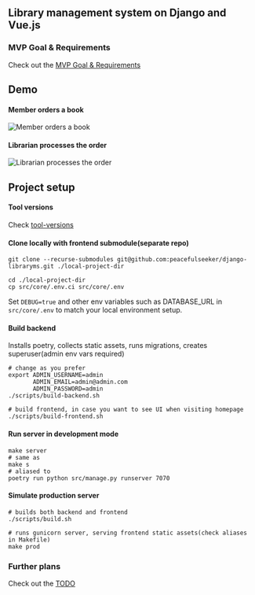 ## Library management system on Django and Vue.js

### MVP Goal & Requirements
Check out the [MVP Goal & Requirements](../../wiki/MVP-Goal-&-Requirements)

## Demo
#### Member orders a book
![Member orders a book](demo/demo-member-ui.gif)
#### Librarian processes the order
![Librarian processes the order](demo/demo-librarian-admin.gif)

## Project setup

#### Tool versions
Check [tool-versions](./.tool-versions)

#### Clone locally with frontend submodule(separate repo)
```shell
git clone --recurse-submodules git@github.com:peacefulseeker/django-libraryms.git ./local-project-dir

cd ./local-project-dir
cp src/core/.env.ci src/core/.env
```
Set `DEBUG=true` and other env variables such as DATABASE_URL in `src/core/.env`
to match your local environment setup.


#### Build backend
Installs poetry, collects static assets, runs migrations, creates superuser(admin env vars required)
```shell
# change as you prefer
export ADMIN_USERNAME=admin
       ADMIN_EMAIL=admin@admin.com
       ADMIN_PASSWORD=admin
./scripts/build-backend.sh

# build frontend, in case you want to see UI when visiting homepage
./scripts/build-frontend.sh
```

#### Run server in development mode
```shell
make server
# same as
make s
# aliased to
poetry run python src/manage.py runserver 7070
```

#### Simulate production server
```shell
# builds both backend and frontend
./scripts/build.sh

# runs gunicorn server, serving frontend static assets(check aliases in Makefile)
make prod
```

### Further plans
Check out the [TODO](../../wiki/TODO)

